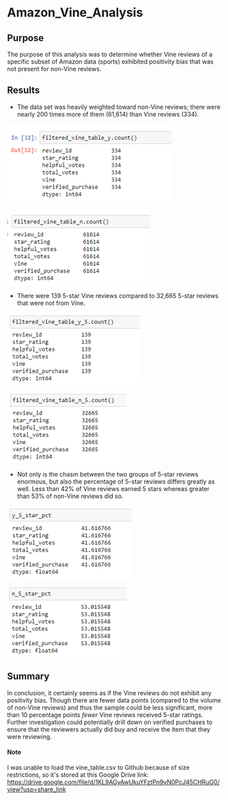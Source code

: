 # Amazon_Vine_Analysis

## Purpose
The purpose of this analysis was to determine whether Vine reviews of a specific subset of Amazon data (sports) exhibited positivity bias that was not present for non-Vine reviews.

## Results
- The data set was heavily weighted toward non-Vine reviews; there were nearly 200 times more of them (61,614) than Vine reviews (334).

![vine_total_reviews](/vine_total_reviews.png)

![Other_total_reviews](/other_total_reviews.png)

- There were 139 5-star Vine reviews compared to 32,665 5-star reviews that were not from Vine.

![vine_5_reviews](/vine_5_reviews.png)

![Other_5_reviews](/other_5_reviews.png)

- Not only is the chasm between the two groups of 5-star reviews enormous, but also the percentage of 5-star reviews differs greatly as well. Less than 42% of Vine reviews earned 5 stars whereas greater than 53% of non-Vine reviews did so.

![vine_5_pct](/vine_5_pct.png)

![Other_5_pct](/other_5_pct.png)

## Summary
In conclusion, it certainly seems as if the Vine reviews do not exhibit any positivity bias. Though there are fewer data points (compared to the volume of non-Vine reviews) and thus the sample could be less significant, more than 10 percentage points _fewer_ Vine reviews received 5-star ratings. Further investigation could potentially drill down on verified purchases to ensure that the reviewers actually did buy and receive the item that they were reviewing. 


#### Note
I was unable to load the vine_table.csv to Github because of size restrictions, so it's stored at this Google Drive link:
https://drive.google.com/file/d/1KL9AGyAwUkuYFztPn9vN0PcJ45CHRuG0/view?usp=share_link
